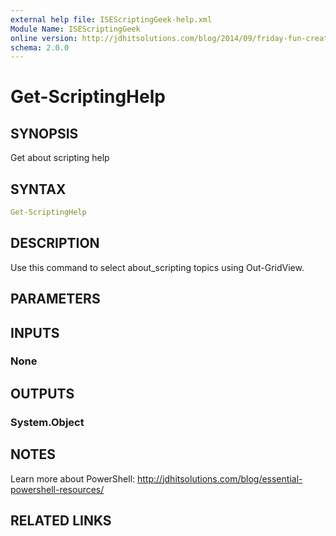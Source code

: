 ```yaml
---
external help file: ISEScriptingGeek-help.xml
Module Name: ISEScriptingGeek
online version: http://jdhitsolutions.com/blog/2014/09/friday-fun-creating-powershell-scripts-with-powershell
schema: 2.0.0
---
```


# Get-ScriptingHelp

## SYNOPSIS

Get about scripting help

## SYNTAX

```yaml
Get-ScriptingHelp
```

## DESCRIPTION

Use this command to select about_scripting topics using Out-GridView.


## PARAMETERS

## INPUTS

### None

## OUTPUTS

### System.Object

## NOTES

Learn more about PowerShell: http://jdhitsolutions.com/blog/essential-powershell-resources/

## RELATED LINKS
